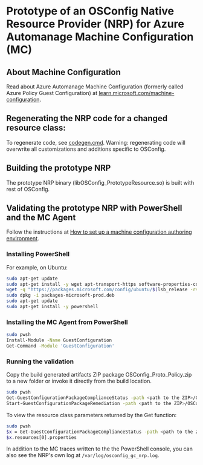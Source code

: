 # Prototype of an OSConfig Native Resource Provider (NRP) for Azure Automanage Machine Configuration (MC) 

## About Machine Configuration

Read about Azure Automanage Machine Configuration (formerly called Azure Policy Guest Configuration) at [learn.microsoft.com/machine-configuration](https://learn.microsoft.com/en-us/azure/governance/machine-configuration/).

## Regenerating the NRP code for a changed resource class:

To regenerate code, see [codegen.cmd](codegen.cmd). Warning: regenerating code will overwrite all customizations and additions specific to OSConfig. 

## Building the prototype NRP

The prototype NRP binary (libOSConfig_PrototypeResource.so) is built with rest of OSConfig.

## Validating the prototype NRP with PowerShell and the MC Agent

Follow the instructions at [How to set up a machine configuration authoring environment](https://learn.microsoft.com/en-us/azure/governance/machine-configuration/machine-configuration-create-setup). 

### Installing PowerShell

For example, on Ubuntu:

```bash
sudo apt-get update
sudo apt-get install -y wget apt-transport-https software-properties-common
wget -q "https://packages.microsoft.com/config/ubuntu/$(lsb_release -rs)/packages-microsoft-prod.deb"
sudo dpkg -i packages-microsoft-prod.deb
sudo apt-get update
sudo apt-get install -y powershell
```

### Installing the MC Agent from PowerShell

```bash
sudo pwsh
Install-Module -Name GuestConfiguration
Get-Command -Module 'GuestConfiguration'
```

### Running the validation

Copy the build generated artifacts ZIP package OSConfig_Proto_Policy.zip to a new folder or invoke it directly from the build location.

```bash
sudo pwsh
Get-GuestConfigurationPackageComplianceStatus -path <path to the ZIP>/OSConfig_Proto_Policy.zip -Verbose
Start-GuestConfigurationPackageRemediation -path <path to the ZIP>/OSConfig_Proto_Policy.zip -Verbose
```
To view the resource class parameters returned by the Get function:

```bash
sudo pwsh
$x = Get-GuestConfigurationPackageComplianceStatus -path <path to the ZIP>/OSConfig_Proto_Policy.zip -Verbose
$x.resources[0].properties
```
In addition to the MC traces written to the the PowerShell console, you can also see the NRP's own log at `/var/log/osconfig_gc_nrp.log`.